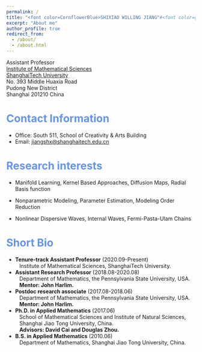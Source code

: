 ```yaml
---
permalink: /
title: "<font color=CornflowerBlue>SHIXIAO WILLING JIANG"#<font color=gray size=72>
excerpt: "About me"
author_profile: true
redirect_from: 
  - /about/
  - /about.html
---
```


Assistant Professor  
[Institute of Mathematical Sciences](https://ims.shanghaitech.edu.cn/)  
[ShanghaiTech University](https://www.shanghaitech.edu.cn/)  
No. 393 Middle Huaxia Road  
Pudong New District  
Shanghai 201210 China  

# <font color=CornflowerBlue>Contact Information</font>

- Office: South 511, School of Creativity & Arts Building
- Email: jiangshx@shanghaitech.edu.cn  

# <font color=CornflowerBlue>Research interests</font>

- Manifold Learning, Kernel Based Approaches, Diffusion Maps, Radial Basis function <br>

- Nonparametric Modeling, Parameter Estimation, Modeling Order Reduction <br>
  
- Nonlinear Dispersive Waves, Internal Waves, Fermi-Pasta-Ulam Chains <br>
  
# <font color=CornflowerBlue>Short Bio</font>

- <b>Tenure-track Assistant Professor</b> (2020.09-Present) <br> &ensp; Institute of Mathematical Sciences, ShanghaiTech University.
- <b>Assistant Research Professor</b> (2018.08-2020.08) <br> &ensp; Department of Mathematics, the Pennsylvania State University, USA. <br>
  &ensp; <b>Mentor: John Harlim.</b> <br>
- <b>Postdoc research associate</b> (2017.08-2018.06) <br> &ensp; Department of Mathematics, the Pennsylvania State University, USA. <br>
  &ensp; <b>Mentor: John Harlim.</b> <br>
- <b>Ph.D. in Applied Mathematics</b> (2017.06) <br> 
  &ensp; School of Mathematical Sciences and Institute of Natural Sciences, <br> &ensp; Shanghai Jiao Tong University, China.  <br> 
  &ensp; <b>Advisors: David Cai and Douglas Zhou.</b> <br>
- <b>B.S. in Applied Mathematics</b> (2010.06) <br> &ensp; Department of Mathematics, Shanghai Jiao Tong University, China.


  

